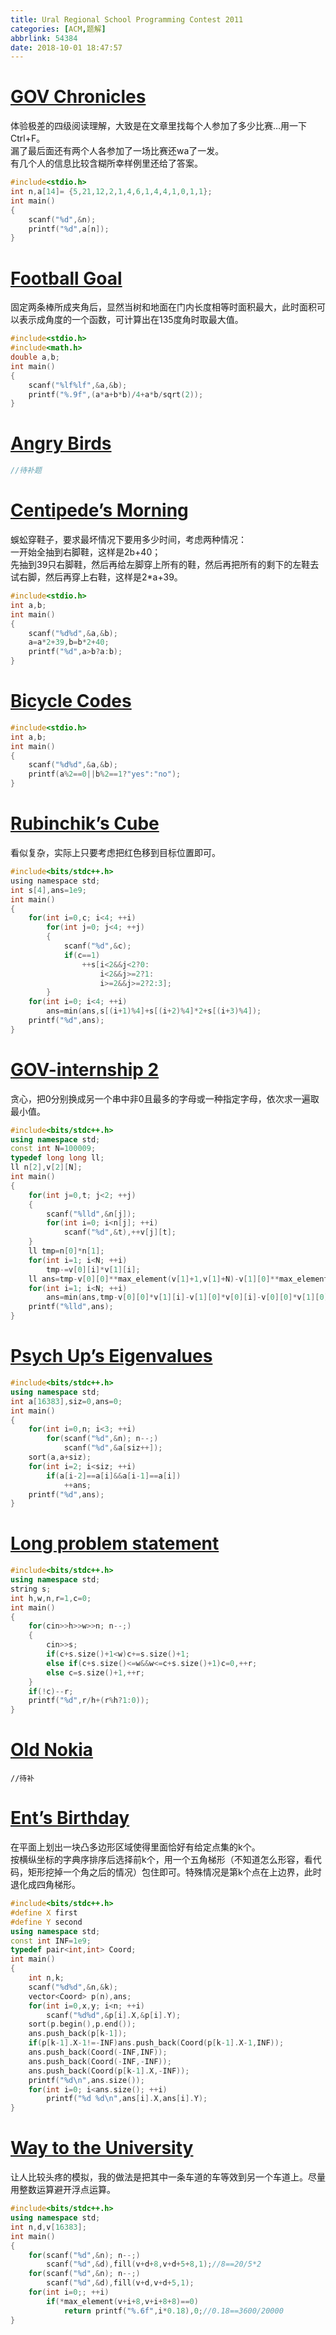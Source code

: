 ```yaml
---
title: Ural Regional School Programming Contest 2011
categories: [ACM,题解]
abbrlink: 54384
date: 2018-10-01 18:47:57
---
```

# [GOV Chronicles](https://vjudge.net/problem/URAL-1873)
体验极差的四级阅读理解，大致是在文章里找每个人参加了多少比赛…用一下Ctrl+F。  
漏了最后面还有两个人各参加了一场比赛还wa了一发。  
有几个人的信息比较含糊所幸样例里还给了答案。 
```c
#include<stdio.h>
int n,a[14]= {5,21,12,2,1,4,6,1,4,4,1,0,1,1};
int main()
{
	scanf("%d",&n);
	printf("%d",a[n]);
}
```
# [Football Goal](https://vjudge.net/problem/URAL-1874)
固定两条棒所成夹角后，显然当树和地面在门内长度相等时面积最大，此时面积可以表示成角度的一个函数，可计算出在135度角时取最大值。
```c
#include<stdio.h>
#include<math.h>
double a,b;
int main()
{
	scanf("%lf%lf",&a,&b);
	printf("%.9f",(a*a+b*b)/4+a*b/sqrt(2));
}
```
# [Angry Birds](https://vjudge.net/problem/URAL-1875)
```cpp
//待补题
```
# [Centipede’s Morning](https://vjudge.net/problem/URAL-1876)
蜈蚣穿鞋子，要求最坏情况下要用多少时间，考虑两种情况：  
一开始全抽到右脚鞋，这样是2b+40；  
先抽到39只右脚鞋，然后再给左脚穿上所有的鞋，然后再把所有的剩下的左鞋去试右脚，然后再穿上右鞋，这样是2*a+39。
```c
#include<stdio.h>
int a,b;
int main()
{
	scanf("%d%d",&a,&b);
	a=a*2+39,b=b*2+40;
	printf("%d",a>b?a:b);
}
```
# [Bicycle Codes](https://vjudge.net/problem/URAL-1877)
```c
#include<stdio.h>
int a,b;
int main()
{
	scanf("%d%d",&a,&b);
	printf(a%2==0||b%2==1?"yes":"no");
}
```
# [Rubinchik’s Cube](https://vjudge.net/problem/URAL-1878)
看似复杂，实际上只要考虑把红色移到目标位置即可。
```c
#include<bits/stdc++.h>
using namespace std;
int s[4],ans=1e9;
int main()
{
	for(int i=0,c; i<4; ++i)
		for(int j=0; j<4; ++j)
		{
			scanf("%d",&c);
			if(c==1)
				++s[i<2&&j<2?0:
				    i<2&&j>=2?1:
				    i>=2&&j>=2?2:3];
		}
	for(int i=0; i<4; ++i)
		ans=min(ans,s[(i+1)%4]+s[(i+2)%4]*2+s[(i+3)%4]);
	printf("%d",ans);
}
```
# [GOV-internship 2](https://vjudge.net/problem/URAL-1879)
贪心，把0分别换成另一个串中非0且最多的字母或一种指定字母，依次求一遍取最小值。
```cpp
#include<bits/stdc++.h>
using namespace std;
const int N=100009;
typedef long long ll;
ll n[2],v[2][N];
int main()
{
	for(int j=0,t; j<2; ++j)
	{
		scanf("%lld",&n[j]);
		for(int i=0; i<n[j]; ++i)
			scanf("%d",&t),++v[j][t];
	}
	ll tmp=n[0]*n[1];
	for(int i=1; i<N; ++i)
		tmp-=v[0][i]*v[1][i];
	ll ans=tmp-v[0][0]**max_element(v[1]+1,v[1]+N)-v[1][0]**max_element(v[0]+1,v[0]+N);
	for(int i=1; i<N; ++i)
		ans=min(ans,tmp-v[0][0]*v[1][i]-v[1][0]*v[0][i]-v[0][0]*v[1][0]);
	printf("%lld",ans);
}
```
# [Psych Up’s Eigenvalues](https://vjudge.net/problem/URAL-1880)
```cpp
#include<bits/stdc++.h>
using namespace std;
int a[16383],siz=0,ans=0;
int main()
{
	for(int i=0,n; i<3; ++i)
		for(scanf("%d",&n); n--;)
			scanf("%d",&a[siz++]);
	sort(a,a+siz);
	for(int i=2; i<siz; ++i)
		if(a[i-2]==a[i]&&a[i-1]==a[i])
			++ans;
	printf("%d",ans);
}
```
# [Long problem statement](https://vjudge.net/problem/URAL-1881)
```cpp
#include<bits/stdc++.h>
using namespace std;
string s;
int h,w,n,r=1,c=0;
int main()
{
	for(cin>>h>>w>>n; n--;)
	{
		cin>>s;
		if(c+s.size()+1<w)c+=s.size()+1;
		else if(c+s.size()<=w&&w<=c+s.size()+1)c=0,++r;
		else c=s.size()+1,++r;
	}
	if(!c)--r;
	printf("%d",r/h+(r%h?1:0));
}
```
# [Old Nokia](https://vjudge.net/problem/URAL-1882)
```
//待补
```
# [Ent’s Birthday](https://vjudge.net/problem/URAL-1883)
在平面上划出一块凸多边形区域使得里面恰好有给定点集的k个。  
按横纵坐标的字典序排序后选择前k个，用一个五角梯形（不知道怎么形容，看代码，矩形挖掉一个角之后的情况）包住即可。特殊情况是第k个点在上边界，此时退化成四角梯形。
```cpp
#include<bits/stdc++.h>
#define X first
#define Y second
using namespace std;
const int INF=1e9;
typedef pair<int,int> Coord;
int main()
{
	int n,k;
	scanf("%d%d",&n,&k);
	vector<Coord> p(n),ans;
	for(int i=0,x,y; i<n; ++i)
		scanf("%d%d",&p[i].X,&p[i].Y);
	sort(p.begin(),p.end());
	ans.push_back(p[k-1]);
	if(p[k-1].X-1!=-INF)ans.push_back(Coord(p[k-1].X-1,INF));
	ans.push_back(Coord(-INF,INF));
	ans.push_back(Coord(-INF,-INF));
	ans.push_back(Coord(p[k-1].X,-INF));
	printf("%d\n",ans.size());
	for(int i=0; i<ans.size(); ++i)
		printf("%d %d\n",ans[i].X,ans[i].Y);
}
```
# [Way to the University](https://vjudge.net/problem/URAL-1884)
让人比较头疼的模拟，我的做法是把其中一条车道的车等效到另一个车道上。尽量用整数运算避开浮点运算。
```cpp
#include<bits/stdc++.h>
using namespace std;
int n,d,v[16383];
int main()
{
	for(scanf("%d",&n); n--;)
		scanf("%d",&d),fill(v+d+8,v+d+5+8,1);//8==20/5*2
	for(scanf("%d",&n); n--;)
		scanf("%d",&d),fill(v+d,v+d+5,1);
	for(int i=0;; ++i)
		if(*max_element(v+i+8,v+i+8+8)==0)
			return printf("%.6f",i*0.18),0;//0.18==3600/20000
}
```